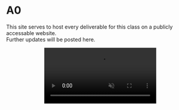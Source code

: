 # A0
This site serves to host every deliverable for this class on a publicly accessable website.  
Further updates will be posted here.

<div style="width: 100%">
<video muted autoplay loop style="display: block; margin: 0 auto">
<source src="https://github.com/jdhickey/echo-cowsay/raw/refs/heads/main/bird_dance.mp4" type="video/mp4">
</video>
</div>

